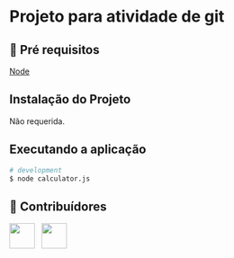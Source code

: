 # Projeto para atividade de git
 
## 🔐 Pré requisitos

<a href="https://nodejs.dev/">Node</a> &nbsp;

## Instalação do Projeto

Não requerida.

## Executando a aplicação

```bash
# development
$ node calculator.js
```

## 🤝 Contribuídores

<a href="https://github.com/angelogluz"><img src="https://github.com/angelogluz.png" width="45" height="45"></a> &nbsp;
<a href="https://github.com/ThorGalli"><img src="https://github.com/ThorGalli.png" width="45" height="45"></a> &nbsp;
